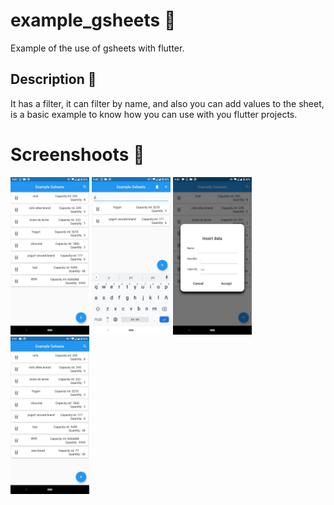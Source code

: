 # example_gsheets :muscle:

Example of the use of gsheets with flutter.

## Description :page_facing_up:

It has a filter, it can filter by name, and also you can add values to the sheet, is a basic example to know how you can use with you flutter projects.

# Screenshoots :iphone:

<p float="left">
<img src="https://github.com/WilliBobadilla/gsheets/blob/example_flutter/media/screenshoots/1.jpeg"  width="25%" height="35%" />
<img src="https://github.com/WilliBobadilla/gsheets/blob/example_flutter/media/screenshoots/2.jpeg"  width="25%" height="35%" />
<img src="https://github.com/WilliBobadilla/gsheets/blob/example_flutter/media/screenshoots/3.jpeg"  width="25%" height="35%" />
<img src="https://github.com/WilliBobadilla/gsheets/blob/example_flutter/media/screenshoots/4.jpeg"  width="25%" height="35%" />
</p>
